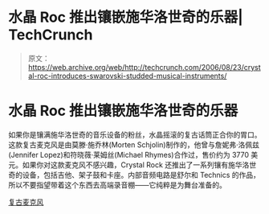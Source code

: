 # 水晶 Roc 推出镶嵌施华洛世奇的乐器| TechCrunch

> 原文：<https://web.archive.org/web/http://techcrunch.com/2006/08/23/crystal-roc-introduces-swarovski-studded-musical-instruments/>

# 水晶 Roc 推出镶嵌施华洛世奇的乐器

如果你是镶满施华洛世奇的音乐设备的粉丝，水晶摇滚的复古话筒正合你的胃口。这款复古麦克风是由莫滕·施乔林(Morten Schjolin)制作的，他曾与詹妮弗·洛佩兹(Jennifer Lopez)和符晓薇·莱姆丝(Michael Rhymes)合作过，售价约为 3770 美元。如果你对这款麦克风不感兴趣，Crystal Rock 还推出了一系列镶有施华洛世奇的设备，包括吉他、架子鼓和卡座。内部音频电路是舒尔和 Technics 的作品，所以不要指望带着这个东西去高端录音棚——它纯粹是为舞台准备的。

[复古麦克风](https://web.archive.org/web/20130627203022/http://www.bornrich.org/)